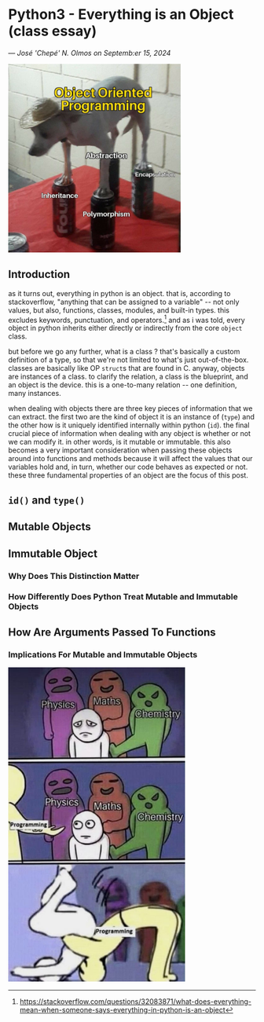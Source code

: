 <!--
INSTRUCTIONS:
Write a blog post about everything you just learned / this project is covering. Your blog post should be articulated this way (one paragraph per item):
    introduction
    id and type
    mutable objects
    immutable objects
    why does it matter and how differently does Python treat mutable and immutable objects
    how arguments are passed to functions and what does that imply for mutable and immutable objects
Your posts should have many code/output examples to illustrate what you are explaining, and at least one picture, at the top.

PROJECT OBJECTIVES:
what is an object
difference between a class and an object or instance
difference between immutable object and mutable object
built-in mutable and immutable types
what is a reference
what is an assignment
what is an alias
how to know if two variables are identical
how to know if two variables are linked to the same object
how to display the variable identifier (which is the memory address in the cpython implementation)
-->

# Python3 - Everything is an Object (class essay)
&mdash; _Jos&eacute; 'Chep&eacute;' N. Olmos on Septemb:er 15, 2024_

<img src="./assets/oop-core-pillars.jpg" height="384"/>

## Introduction

as it turns out, everything in python is an object. that is, according to stackoverflow, "anything that can be assigned to a variable" -- not only values, but also, functions, classes, modules, and built-in types. this excludes keywords, punctuation, and operators.[^1] and as i was told, every object in python inherits either directly or indirectly from the core `object` class. 

but before we go any further, what is a class ? that's basically a custom definition of a type, so that we're not limited to what's just out-of-the-box. classes are basically like OP `struct`s that are found in C. anyway, objects are instances of a class. to clarify the relation, a class is the blueprint, and an object is the device. this is a one-to-many relation -- one definition, many instances. 

when dealing with objects there are three key pieces of information that we can extract. the first two are the kind of object it is an instance of (`type`) and the other how is it uniquely identified internally within python (`id`). the final crucial piece of information when dealing with any object is whether or not we can modify it. in other words, is it mutable or immutable. this also becomes a very important consideration when passing these objects around into functions and methods because it will affect the values that our variables hold and, in turn, whether our code behaves as expected or not. these three fundamental properties of an object are the focus of this post.

## `id()` and `type()`

## Mutable Objects

## Immutable Object

###	Why Does This Distinction Matter

###	How Differently Does Python Treat Mutable and Immutable Objects

## How Are Arguments Passed To Functions

### Implications For Mutable and Immutable Objects

<img src="./assets/perhaps-programming.jpg" height="640"/>

[^1]: https://stackoverflow.com/questions/32083871/what-does-everything-mean-when-someone-says-everything-in-python-is-an-object
